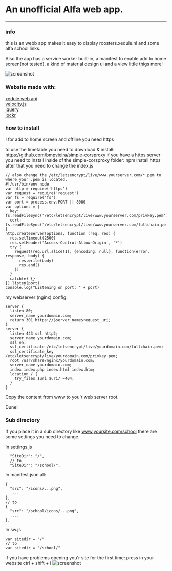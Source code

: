 # An unofficial Alfa web app.
---
### info
this is an webb app makes it easy to display roosters.xedule.nl and some alfa school links.

Also the app has a service worker built-in, a manifest to enable add to home screen(not tested), a kind of material design ui and a view little thigs more!

![screenshot](http://i.imgur.com/7ZhvQQE.png)

### Website made with:
[xedule web api](https://github.com/mjarkk/smallprojects/tree/master/xeduleAPI)  
[velocity.js](http://velocityjs.org/)  
[jquery](https://jquery.com/)  
[lockr](https://github.com/tsironis/lockr)
### how to install

! for add to home screen and offline you need https

to use the timetable you need to download & install: https://github.com/bmpvieira/simple-corsproxy
if you have a https server you need to install inside of the simple-corsproxy folder:
npm install https
after that you need to change the index.js
```
// also change the /etc/letsencrypt/live/www.yourserver.com/*.pem to where your .pem is located.
#!/usr/bin/env node
var http = require('https')
var request = require('request')
var fs = require('fs')
var port = process.env.PORT || 8080
var options = {
  key: fs.readFileSync('/etc/letsencrypt/live/www.yourserver.com/privkey.pem'),
  cert: fs.readFileSync('/etc/letsencrypt/live/www.yourserver.com/fullchain.pem')
}
http.createServer(options, function (req, res) {
  res.setTimeout(2500)
  res.setHeader('Access-Control-Allow-Origin', '*')
  try {
    request(req.url.slice(1), {encoding: null}, function(error, response, body) {
      res.write(body)
      res.end()
    })
  }
  catch(e) {}
}).listen(port)
console.log("Listening on port: " + port)
```

my webserver (nginx) config:

```
server {
  listen 80;
  server_name yourdomain.com;
  return 301 https://$server_name$request_uri;
}
server {
  listen 443 ssl http2;
  server_name yourdomain.com;
  ssl on;
  ssl_certificate /etc/letsencrypt/live/yourdomain.com/fullchain.pem;
  ssl_certificate_key /etc/letsencrypt/live/yourdomain.com/privkey.pem;
  root /usr/share/nginx/yourdomain.com;
  server_name yourdomain.com;
  index index.php index.html index.htm;
  location / {
    try_files $uri $uri/ =404;
  }
}
```

Copy the content from www to you'r web server root.

Dune!

### Sub directory
If you place it in a sub directory like www.yoursite.com/school there are some settings you need to change.

In settings.js
```
  "SiteDir": "/",
  // to
  "SiteDir": "/school/",
```
In manifest.json all:
```
{
  "src": "/icons/...png",
  ....
},
// to
{
  "src": "/school/icons/...png",
  ....
},
```
In sw.js
```
var sitedir = "/"
// to
var sitedir = "/school/"
```

if you have problems opening you'r site for the first time:
press in your website ctrl + shift + i
![screenshot](http://i.imgur.com/wwSBQzN.png)
